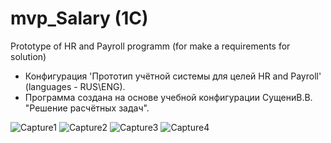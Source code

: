 # mvp_Salary (1C)
Prototype of HR and Payroll programm (for make a requirements for solution)

* Конфигурация 'Прототип учётной системы для целей HR and Payroll' (languages - RUS\ENG). 
* Программа создана на основе учебной конфигурации СущениВ.В. "Решение расчётных задач".

![Capture1](https://user-images.githubusercontent.com/82776515/180611066-bf4e72a9-0f90-49dc-bac2-04e50f0a28b5.JPG)
![Capture2](https://user-images.githubusercontent.com/82776515/180611069-7b096d9b-7607-43fd-ae96-6d93cb616bc3.JPG)
![Capture3](https://user-images.githubusercontent.com/82776515/180611070-c3cc7fee-af13-42b0-9046-2923e718fd55.JPG)
![Capture4](https://user-images.githubusercontent.com/82776515/180611073-842880fe-09c3-439b-a573-6702e0cd373c.JPG)
